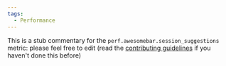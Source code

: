 ```yaml
---
tags:
  - Performance
---
```


This is a stub commentary for the `perf.awesomebar.session_suggestions` metric: please feel free to edit (read the
[contributing guidelines](https://github.com/mozilla/glean-annotations/blob/main/CONTRIBUTING.md)
if you haven't done this before)
